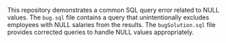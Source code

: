 This repository demonstrates a common SQL query error related to NULL values. The `bug.sql` file contains a query that unintentionally excludes employees with NULL salaries from the results. The `bugSolution.sql` file provides corrected queries to handle NULL values appropriately.